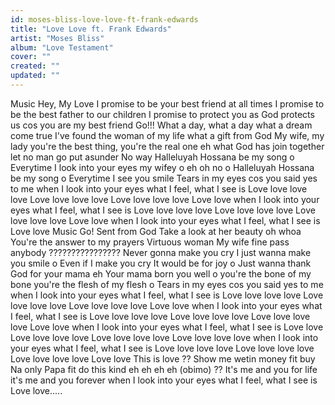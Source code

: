 ```yaml
---
id: moses-bliss-love-love-ft-frank-edwards
title: "Love Love ft. Frank Edwards"
artist: "Moses Bliss"
album: "Love Testament"
cover: ""
created: ""
updated: ""
---
```


Music
Hey, My Love
I promise to be your best friend at all times
I promise to be the best father to our children
I promise to protect you as God protects us
cos you are my best friend
Go!!!
What a day, what a day
what a dream come true
I've found the woman of my life
what a gift from God
My wife, my lady
you're the best thing, you're the real one eh
what God has join together
let no man go put asunder
No way
Halleluyah Hossana be my song o
Everytime I look into your eyes my wifey o eh
oh no o
Halleluyah Hossana be my song o
Everytime I see you smile
Tears in my eyes
cos you said yes to me
when I look into your eyes
what I feel, what I see is
Love love love love
Love love love love
Love love love love
Love love
when I look into your eyes
what I feel, what I see is
Love love love love
Love love love love
Love love love love
Love love
when I look into your eyes
what I feel, what I see is
Love love
Music
Go!
Sent from God
Take a look at her beauty
oh whoa
You're the answer to my prayers
Virtuous woman
My wife fine pass anybody
????????????????
Never gonna make you cry
 I just wanna make you smile o
Even if I make you cry
It would be for joy o
Just wanna thank God for your mama eh
Your mama born you well o
you're the bone of my bone
you're the flesh of my flesh o
Tears in my eyes
cos you said yes to me
when I look into your eyes
what I feel, what I see is
Love love love love
Love love love love
Love love love love
Love love
when I look into your eyes
what I feel, what I see is
Love love love love
Love love love love
Love love love love
Love love
when I look into your eyes
what I feel, what I see is
Love love
Love love love love
Love love love love
Love love love love
when I look into your eyes
what I feel, what I see is
Love love love love
Love love love love
Love love love love
Love love
This is love ??
Show me wetin money fit buy
Na only Papa fit do this kind
eh eh eh eh (obimo)
?? It's me and you for life
it's me and you forever
when I look into your eyes
what I feel, what I see is
Love love.....